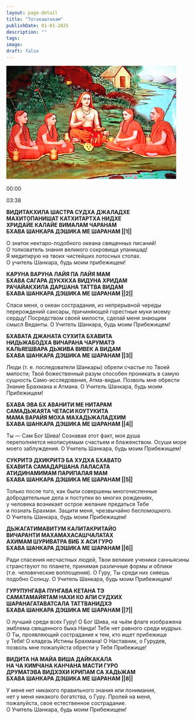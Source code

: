 ```yaml
---
layout: page-detail
title: "Тотакаштакам"
publishDate: 01-01-2025
description: ""
tags:
image:
draft: false
---
```


![](/upload/iblock/2a0/2a0fe990eae30665681824e3b400e16b.jpg) 

00:00 

03:38 

**ВИДИТАКХИЛА ШАСТРА СУДХА ДЖАЛАДХЕ**  
 **МАХИТОПАНИШАТ КАТХИТАРТХА НИДХЕ**  
 **ХРИДАЙЕ КАЛАЙЕ ВИМАЛАМ ЧАРАНАМ**  
 **БХАВА ШАНКАРА ДЭШИКА МЕ ШАРАНАМ ||1||**  
  
 О знаток нектаро-подобного океана священных писаний!  
 О толкователь знания великого сокровища упанишад!  
 Я медитирую на твоих чистейших лотосных стопах.  
 О учитель Шанкара, будь моим прибежищем!  
  
**КАРУНА ВАРУНА ЛАЙЯ ПА ЛАЙЯ МАМ**  
 **БХАВА САГАРА ДУКХКХА ВИДУНА ХРИДАМ**  
 **РАЧАЙАКХИЛА ДАРШАНА ТАТТВА ВИДАМ**  
 **БХАВА ШАНКАРА ДЭШИКА МЕ ШАРАНАМ ||2||**  
  
 Спаси меня, о океан сострадания, из непрерывной череды  
 перерождений сансары, причиняющей горестные муки моему  
 сердцу! Посредством своей милости, сделай меня знающим  
 смысл Веданты. O Учитель Шанкара, будь моим Прибежищем!  
  
**БХАВАТА ДЖАНАТА СУХИТА БХАВИТА**  
 **НИДЬЖАБОДХА ВИЧАРАНА ЧАРУМАТЭ**  
 **КАЛЬЯЕШВАРА ДЬЖИВА ВИВЕК А ВИДАМ**  
 **БХАВА ШАНКАРА ДЭШИКА МЕ ШАРАНАМ ||3||**  
  
 Люди (т. е. последователи Шанкары) обрели счастье по Твоей  
 милости; Твой божественный разум способен проникать в самую  
 сущность Само-исследования, Атма-видьи. Позволь мне обрести  
 Знание Брахмана и Атмана. O Учитель Шанкара, будь моим  
 Прибежищем!  
  
**БХАВА ЭВА БХ АВАНИТИ МЕ НИТАРАМ**  
 **САМАДЬЖАЯТА ЧЕТАСИ КОУТУКИТА**  
 **МАМА ВАРАЙЯ МОХА МАХАДЬЖАЛАДХИМ**  
 **БХАВА ШАНКАРА ДЭШИКА МЕ ШАРАНАМ ||4||**  
  
 Ты — Сам Бог Шива! Сознавая этот факт, моя душа  
 переполняется неописуемым счастьем и блаженством. Осуши море  
 моего заблуждения. O Учитель Шанкара, будь моим Прибежищем!  
  
**СУКРИТЭ ДХИКРИТЭ БА ХУДХА БХАВАТО**  
 **БХАВИТА САМАДАРШАНА ЛАЛАСАТА**  
 **АТИДИНАМИМАМ ПАРИПАЛАЯ МАМ**  
 **БХАВА ШАНКАРА ДЭШИКА МЕ ШАРАНАМ ||5||**  
  
 Только после того, как были совершены многочисленные  
 добродетельные дела и поступки во многих рождениях,  
 у человека возникает острое желание предаться Тебе  
 и познать Брахман. Защити меня, чрезвычайно беспомощного.  
 O Учитель Шанкара, будь моим Прибежищем!  
  
**ДЬЖАГАТИМАВИТУМ КАЛИТАКРИТАЙО**  
 **ВИЧАРАНТИ МАХАМАХАСАШЧАЛАТАХ**  
 **АХИМАМ ШУРИВАТРА ВИБ Х АСИ ГУРО**  
 **БХАВА ШАНКАРА ДЭШИКА МЕ ШАРАНАМ ||6||**  
  
 Ради спасения несчастных людей, Твои великие ученики санньясины  
 странствуют по планете, принимая различные формы и облики  
 (т.е. человеческие воплощения). O Гуру, Ты среди них сияешь  
 подобно Солнцу. O Учитель Шанкара, будь моим Прибежищем!  
  
**ГУРУПУНГАВА ПУНГАВА КЕТАНА ТЭ**  
 **САМАТАМАЙЯТАМ НАХИ КО АПИ СУДХИХ**  
 **ШАРАНАГАТАВАТСАЛА ТАТТВАНИДХЭ**  
 **БХАВА ШАНКАРА ДЭШИКА МЕ ШАРАНАМ ||7||**  
  
 O лучший среди всех Гуру! О Бог Шива, на чьём флаге изображена  
 эмблема священного быка Нанди! Тебе нет равного среди мудрых.  
 О Ты, проявляющий сострадание к тем, кто ищет прибежище  
 у Тебя! О кладезь Истины Брахмана! O Наставник, о Гурудев,  
 позволь мне пожалуйста обрести у Тебя Прибежище!  
  
**ВИДИТА НА МАЙА ВИША ДАЙКАКАЛА**  
 **НА ЧА КИМЧАНА КАНЧАНА МАСТИ ГУРО**  
 **ДРУМАТЭВА ВИДХЭХИ КРИПАМ СА ХАДЬЖАМ**  
 **БХАВА ШАНКАРА ДЭШИКА МЕ ШАРАНАМ ||8||**  
  
 У меня нет никакого правильного знания или понимания,  
 нет у меня никакого богатства, о Гуру. Пролей на меня,  
 пожалуйста, свое естественное сострадание.  
 O Учитель Шанкара, будь моим Прибежищем!
  
  
